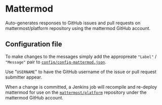 # Mattermod

Auto-generates responses to GitHub issues and pull requests on mattermost/platform repository using the mattermod GitHub account. 

## Configuration file 

To make changes to the messages simply add the appropreate `"Label"` / `"Message"` pair to [`config/config-mattermod.json`](https://github.com/mattermost/mattermod/blob/master/config/config-mattermod.json).

Use "`USERNAME`" to have the GitHub username of the issue or pull request submitter appear.

When a change is committed, a Jenkins job will recompile and re-deploy mattermod for use on the [`mattermost/platform`](https://github.com/mattermost/platform) repository under the mattermod GitHub account. 
